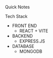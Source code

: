 Quick Notes 

 Tech Stack 
   - FRONT END 
      - REACT + VITE 
   - BACKEND
      - EXPRESS.JS
   - DATABASE
      - MONGODB   
